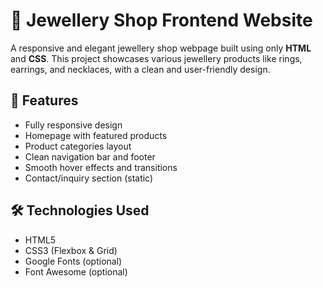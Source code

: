 # 💎 Jewellery Shop Frontend Website

A responsive and elegant jewellery shop webpage built using only **HTML** and **CSS**. This project showcases various jewellery products like rings, earrings, and necklaces, with a clean and user-friendly design.


## 📌 Features

- Fully responsive design
- Homepage with featured products
- Product categories layout
- Clean navigation bar and footer
- Smooth hover effects and transitions
- Contact/inquiry section (static)

## 🛠️ Technologies Used

- HTML5
- CSS3 (Flexbox & Grid)
- Google Fonts (optional)
- Font Awesome (optional)
